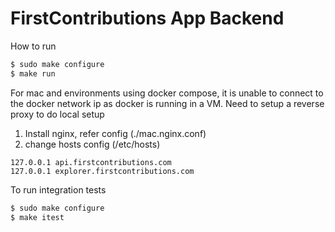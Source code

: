 # FirstContributions App Backend

How to run

```sh
$ sudo make configure
$ make run
```


For mac and environments using docker compose, it is unable to connect to the docker network ip as docker is running in a VM.
Need to setup a reverse proxy to do local setup

1. Install nginx, refer config (./mac.nginx.conf)
2. change hosts config (/etc/hosts)

```
127.0.0.1 api.firstcontributions.com
127.0.0.1 explorer.firstcontributions.com
```
To run integration tests

```sh
$ sudo make configure
$ make itest
```
